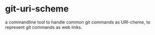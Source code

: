 # git-uri-scheme
a commandline tool to handle common git commands as URI-cheme, to represent git commands as web links.
